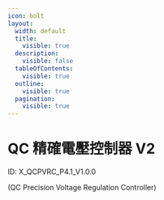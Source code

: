 ```yaml
---
icon: bolt
layout:
  width: default
  title:
    visible: true
  description:
    visible: false
  tableOfContents:
    visible: true
  outline:
    visible: true
  pagination:
    visible: true
---
```


# QC 精確電壓控制器 V2

ID: X\_QCPVRC\_P4.1\_V1.0.0&#x20;

(QC Precision Voltage Regulation Controller)
